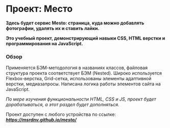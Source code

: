 # Проект: Место

__Здесь будет сервис Mesto: страница, куда можно добавлять фотографии, удалять их и ставить лайки.__

__Это учебный проект, демонстрирующий навыки CSS, HTML верстки и программирования на JavaScript.__

### Обзор

Применяется БЭМ-методология в названиях классов, файловая структура проекта соответствует БЭМ (Nested).
Широко используется Flexbox-верстка, Grid-сетка, использованы элементы адаптивной верстки, медиазапросы.
Написана логика работы элементов сайта на JavaScript.

_По мере изучения функциональности HTML, CSS и JS, проект будет дорабатываться, а этот раздел будет дополняться._

Проект доступен с любого устройства по ссылке: **_https://msrdnv.github.io/mesto/_**
